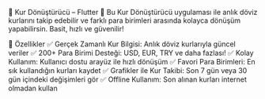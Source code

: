 💱 Kur Dönüştürücü – Flutter 🚀
Bu Kur Dönüştürücü uygulaması ile anlık döviz kurlarını takip edebilir ve farklı para birimleri arasında kolayca dönüşüm yapabilirsin. Basit, hızlı ve güvenilir!

🎯 Özellikler
✅ Gerçek Zamanlı Kur Bilgisi: Anlık döviz kurlarıyla güncel veriler
✅ 200+ Para Birimi Desteği: USD, EUR, TRY ve daha fazlası!
✅ Kolay Kullanım: Kullanıcı dostu arayüz ile hızlı dönüşüm
✅ Favori Para Birimleri: En sık kullandığın kurları kaydet
✅ Grafikler ile Kur Takibi: Son 7 gün veya 30 gün içindeki değişimleri gör
✅ Offline Kullanım: Son alınan kurları internet olmadan kullan
